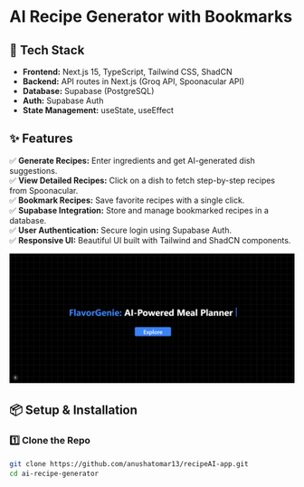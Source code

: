 # **AI Recipe Generator with Bookmarks**  

## 🚀 Tech Stack  
- **Frontend:** Next.js 15, TypeScript, Tailwind CSS, ShadCN  
- **Backend:** API routes in Next.js (Groq API, Spoonacular API)  
- **Database:** Supabase (PostgreSQL)  
- **Auth:** Supabase Auth  
- **State Management:** useState, useEffect  

## ✨ Features  
✅ **Generate Recipes:** Enter ingredients and get AI-generated dish suggestions.  
✅ **View Detailed Recipes:** Click on a dish to fetch step-by-step recipes from Spoonacular.  
✅ **Bookmark Recipes:** Save favorite recipes with a single click.  
✅ **Supabase Integration:** Store and manage bookmarked recipes in a database.  
✅ **User Authentication:** Secure login using Supabase Auth.  
✅ **Responsive UI:** Beautiful UI built with Tailwind and ShadCN components.  


![alt text](image-2.png)

## 📦 Setup & Installation  

### 1️⃣ Clone the Repo  
```bash
git clone https://github.com/anushatomar13/recipeAI-app.git
cd ai-recipe-generator
